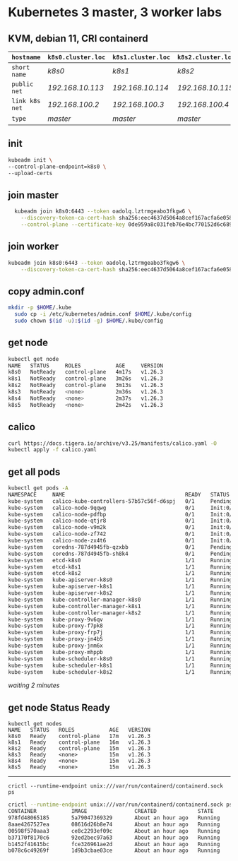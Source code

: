 # Kubernetes 3 master, 3 worker labs

## KVM, debian 11, CRI containerd

| `hostname`     | `k8s0.cluster.loc` | `k8s1.cluster.loc` | `k8s2.cluster.loc` | `k8s3.cluster.loc` | `k8s4.cluster.loc` | `k8s5.cluster.loc` |
| -------------- | ------------------ | ------------------ | ------------------ | ------------------ | ------------------ | ------------------ |
| `short name`   | _k8s0_             | _k8s1_             | _k8s2_             | _k8s3_             | _k8s4_             | _k8s5_             |
| `public net`   | _192.168.10.113_   | _192.168.10.114_   | _192.168.10.115_   | _192.168.10.116_   | _192.168.10.117_   | _192.168.10.118_   |
| `link k8s net` | _192.168.100.2_    | _192.168.100.3_    | _192.168.100.4_    | _192.168.100.5_    | _192.168.100.6_    | _192.168.100.7_    |
| `type`         | _master_           | _master_           | _master_           | _node_             | _node_             | _node_             |

## init

```bash
kubeadm init \
--control-plane-endpoint=k8s0 \
--upload-certs
```

## join master

```bash
  kubeadm join k8s0:6443 --token oadolq.lztrmgeabo3fkgw6 \
	--discovery-token-ca-cert-hash sha256:eec4637d5064a8cef167acfa6e058cc32e186e3baac8fc29eda866969c264513 \
	--control-plane --certificate-key 0de959a8c031feb76e4bc770152d6c68948fa610c64c248b7157346c88325d66

```

## join worker

```bash
kubeadm join k8s0:6443 --token oadolq.lztrmgeabo3fkgw6 \
	--discovery-token-ca-cert-hash sha256:eec4637d5064a8cef167acfa6e058cc32e186e3baac8fc29eda866969c264513
```

## copy admin.conf

```bash
mkdir -p $HOME/.kube
  sudo cp -i /etc/kubernetes/admin.conf $HOME/.kube/config
  sudo chown $(id -u):$(id -g) $HOME/.kube/config

```

## get node

```bash
kubectl get node
NAME   STATUS     ROLES           AGE     VERSION
k8s0   NotReady   control-plane   4m17s   v1.26.3
k8s1   NotReady   control-plane   3m26s   v1.26.3
k8s2   NotReady   control-plane   3m13s   v1.26.3
k8s3   NotReady   <none>          2m36s   v1.26.3
k8s4   NotReady   <none>          2m37s   v1.26.3
k8s5   NotReady   <none>          2m42s   v1.26.3

```

## calico

```bash
curl https://docs.tigera.io/archive/v3.25/manifests/calico.yaml -O
kubectl apply -f calico.yaml
```

## get all pods

```bash
kubectl get pods -A
NAMESPACE     NAME                                      READY   STATUS     RESTARTS      AGE
kube-system   calico-kube-controllers-57b57c56f-d6spj   0/1     Pending    0             43s
kube-system   calico-node-9qqwg                         0/1     Init:0/3   0             43s
kube-system   calico-node-pdfbp                         0/1     Init:0/3   0             42s
kube-system   calico-node-qtjr8                         0/1     Init:0/3   0             42s
kube-system   calico-node-v9m2k                         0/1     Init:0/3   0             43s
kube-system   calico-node-zf742                         0/1     Init:0/3   0             43s
kube-system   calico-node-zx4t6                         0/1     Init:0/3   0             42s
kube-system   coredns-787d4945fb-qzxbb                  0/1     Pending    0             14m
kube-system   coredns-787d4945fb-sh8k4                  0/1     Pending    0             14m
kube-system   etcd-k8s0                                 1/1     Running    0             14m
kube-system   etcd-k8s1                                 1/1     Running    0             13m
kube-system   etcd-k8s2                                 1/1     Running    0             13m
kube-system   kube-apiserver-k8s0                       1/1     Running    0             14m
kube-system   kube-apiserver-k8s1                       1/1     Running    0             13m
kube-system   kube-apiserver-k8s2                       1/1     Running    0             13m
kube-system   kube-controller-manager-k8s0              1/1     Running    1 (13m ago)   14m
kube-system   kube-controller-manager-k8s1              1/1     Running    0             13m
kube-system   kube-controller-manager-k8s2              1/1     Running    0             13m
kube-system   kube-proxy-9v6qv                          1/1     Running    0             13m
kube-system   kube-proxy-f7pk8                          1/1     Running    0             14m
kube-system   kube-proxy-frp7j                          1/1     Running    0             13m
kube-system   kube-proxy-jn4b5                          1/1     Running    0             13m
kube-system   kube-proxy-jnm6x                          1/1     Running    0             13m
kube-system   kube-proxy-mhppb                          1/1     Running    0             14m
kube-system   kube-scheduler-k8s0                       1/1     Running    1 (13m ago)   14m
kube-system   kube-scheduler-k8s1                       1/1     Running    0             13m
kube-system   kube-scheduler-k8s2                       1/1     Running    0             13m
```

_waiting 2 minutes_

## get node Status Ready

```
kubectl get nodes
NAME   STATUS   ROLES           AGE   VERSION
k8s0   Ready    control-plane   17m   v1.26.3
k8s1   Ready    control-plane   16m   v1.26.3
k8s2   Ready    control-plane   15m   v1.26.3
k8s3   Ready    <none>          15m   v1.26.3
k8s4   Ready    <none>          15m   v1.26.3
k8s5   Ready    <none>          15m   v1.26.3
```

---

`crictl --runtime-endpoint unix:///var/run/containerd/containerd.sock ps`

```bash
crictl --runtime-endpoint unix:///var/run/containerd/containerd.sock ps
CONTAINER           IMAGE               CREATED             STATE               NAME                      ATTEMPT             POD ID              POD
978fd48065185       5a79047369329       About an hour ago   Running             kube-scheduler            2                   374da9a14d159       kube-scheduler-k8s0
8aae4267527ea       08616d26b8e74       About an hour ago   Running             calico-node               0                   4e038b3d83379       calico-node-zx4t6
00598f570aaa3       ce8c2293ef09c       About an hour ago   Running             kube-controller-manager   1                   bb2ba2ce80921       kube-controller-manager-k8s0
b37170f8170c6       92ed2bec97a63       About an hour ago   Running             kube-proxy                0                   127b8fc58596c       kube-proxy-f7pk8
b1452f41615bc       fce326961ae2d       About an hour ago   Running             etcd                      0                   efa938b47f460       etcd-k8s0
b078c6c49269f       1d9b3cbae03ce       About an hour ago   Running             kube-apiserver            0                   be748fcd95503       kube-apiserver-k8s0

```
